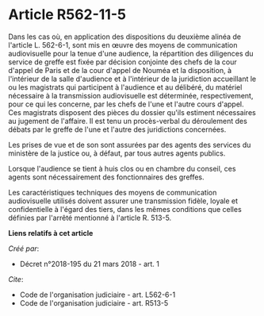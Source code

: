 # Article R562-11-5

Dans les cas où, en application des dispositions du deuxième alinéa de l'article L. 562-6-1, sont mis en œuvre des moyens de
communication audiovisuelle pour la tenue d'une audience, la répartition des diligences du service de greffe est fixée par
décision conjointe des chefs de la cour d'appel de Paris et de la cour d'appel de Nouméa et la disposition, à l'intérieur de
la salle d'audience et à l'intérieur de la juridiction accueillant le ou les magistrats qui participent à l'audience et au
délibéré, du matériel nécessaire à la transmission audiovisuelle est déterminée, respectivement, pour ce qui les concerne,
par les chefs de l'une et l'autre cours d'appel. Ces magistrats disposent des pièces du dossier qu'ils estiment nécessaires
au jugement de l'affaire. Il est tenu un procès-verbal du déroulement des débats par le greffe de l'une et l'autre des
juridictions concernées. 

Les prises de vue et de son sont assurées par des agents des services du ministère de la justice ou, à défaut, par tous
autres agents publics. 

Lorsque l'audience se tient à huis clos ou en chambre du conseil, ces agents sont nécessairement des fonctionnaires des
greffes. 

Les caractéristiques techniques des moyens de communication audiovisuelle utilisés doivent assurer une transmission fidèle,
loyale et confidentielle à l'égard des tiers, dans les mêmes conditions que celles définies par l'arrêté mentionné à
l'article R. 513-5.

**Liens relatifs à cet article**

_Créé par_:

  - Décret n°2018-195 du 21 mars 2018 - art. 1

_Cite_:

  - Code de l'organisation judiciaire - art. L562-6-1
  - Code de l'organisation judiciaire - art. R513-5
